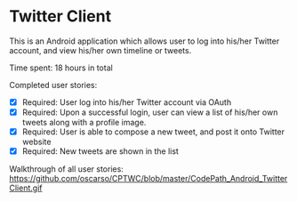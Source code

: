 # Twitter Client

This is an Android application which allows user to log into his/her Twitter account, and view his/her own timeline or tweets.

Time spent: 18 hours in total


Completed user stories:
 * [X] Required: User log into his/her Twitter account via OAuth
 * [X] Required: Upon a successful login, user can view a list of his/her own tweets along with a profile image.
 * [X] Required: User is able to compose a new tweet, and post it onto Twitter website
 * [X] Required: New tweets are shown in the list

Walkthrough of all user stories:
https://github.com/oscarso/CPTWC/blob/master/CodePath_Android_TwitterClient.gif 
